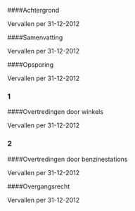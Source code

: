 <meta http-equiv='Content-Type' content='text/html; charset=utf-8' />


####Achtergrond

Vervallen per 31-12-2012 

####Samenvatting

Vervallen per 31-12-2012 

####Opsporing

Vervallen per 31-12-2012 

### 1  

####Overtredingen door winkels

Vervallen per 31-12-2012 

### 2  

####Overtredingen door benzinestations

Vervallen per 31-12-2012 

####Overgangsrecht

Vervallen per 31-12-2012 

